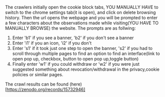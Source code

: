 The crawlers initially open the cookie block tabs, YOU MANUALLY HAVE to switch to the chrome settings tab(it is open), and click on delete browsing history. Then the url opens the webpage and you will be prompted to enter a few characters about the observations made while visiting(YOU HAVE TO MANUALLY BROWSE) the website. 
The prompts are as follwing:
1. Enter 'b1' if you see a banner, 'b2' if you don't see a banner
2. Enter 'i1' if you an icon, 'i2' if you don't
3. Enter 's1' if it took just one step to open the banner, 's2' if you had to scroll through multiple pages to find an option to find an interface(link to open pop up, checkbox, button to open pop up,toggle button)
4. Finally enter 'w1' if you could withdraw or 'w2' if you were just suggested something about revocation/withdrawal in the privacy,cookie policies or similar pages.  


The crawl results can be found (here)[https://zenodo.org/records/15732946]

